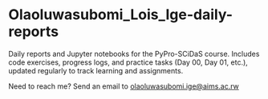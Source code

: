 # Olaoluwasubomi_Lois_Ige-daily-reports
Daily reports and Jupyter notebooks for the PyPro-SCiDaS course. Includes code exercises, progress logs, and practice tasks (Day 00, Day 01, etc.), updated regularly to track learning and assignments.

Need to reach me?
Send an email to olaoluwasubomi.ige@aims.ac.rw
